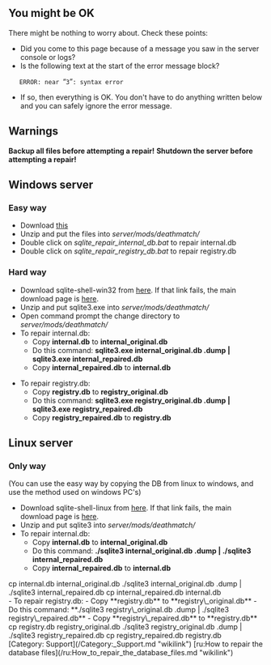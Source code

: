 You might be OK
---------------

There might be nothing to worry about. Check these points:

-   Did you come to this page because of a message you saw in the server console or logs?
-   Is the following text at the start of the error message block?

`   ERROR: near `“`3`”`: syntax error`

-   If so, then everything is OK. You don't have to do anything written below and you can safely ignore the error message.

Warnings
--------

**Backup all files before attempting a repair!**
**Shutdown the server before attempting a repair!**

Windows server
--------------

### Easy way

-   Download [this](http://updatesa.mtasa.com/sa/files/sqlite/mtasa-db-repair-win.zip)
-   Unzip and put the files into *server/mods/deathmatch/*
-   Double click on *sqlite\_repair\_internal\_db.bat* to repair internal.db
-   Double click on *sqlite\_repair\_registry\_db.bat* to repair registry.db

### Hard way

-   Download sqlite-shell-win32 from [here](http://www.sqlite.org/sqlite-shell-win32-x86-3070700.zip). If that link fails, the main download page is [here](http://www.sqlite.org/download.html).
-   Unzip and put sqlite3.exe into *server/mods/deathmatch/*
-   Open command prompt the change directory to *server/mods/deathmatch/*
-   To repair internal.db:
    -   Copy **internal.db** to **internal\_original.db**
    -   Do this command: **sqlite3.exe internal\_original.db .dump | sqlite3.exe internal\_repaired.db**
    -   Copy **internal\_repaired.db** to **internal.db**

<!-- -->

-   To repair registry.db:
    -   Copy **registry.db** to **registry\_original.db**
    -   Do this command: **sqlite3.exe registry\_original.db .dump | sqlite3.exe registry\_repaired.db**
    -   Copy **registry\_repaired.db** to **registry.db**

Linux server
------------

### Only way

(You can use the easy way by copying the DB from linux to windows, and use the method used on windows PC's)

-   Download sqlite-shell-linux from [here](http://www.sqlite.org/sqlite-shell-linux-x86-3070700.zip). If that link fails, the main download page is [here](http://www.sqlite.org/download.html).
-   Unzip and put sqlite3 into *server/mods/deathmatch/*
-   To repair internal.db:
    -   Copy **internal.db** to **internal\_original.db**
    -   Do this command: **./sqlite3 internal\_original.db .dump | ./sqlite3 internal\_repaired.db**
    -   Copy **internal\_repaired.db** to **internal.db**

<section name="Commands" class="server" show="false">
    cp internal.db internal_original.db
    ./sqlite3 internal_original.db .dump | ./sqlite3 internal_repaired.db
    cp internal_repaired.db internal.db

</section>
-   To repair registry.db:
    -   Copy **registry.db** to **registry\_original.db**
    -   Do this command: **./sqlite3 registry\_original.db .dump | ./sqlite3 registry\_repaired.db**
    -   Copy **registry\_repaired.db** to **registry.db**

<section name="Commands" class="server" show="false">
    cp registry.db registry_original.db
    ./sqlite3 registry_original.db .dump | ./sqlite3 registry_repaired.db
    cp registry_repaired.db registry.db

</section>
[Category: Support](/Category:_Support.md "wikilink") [ru:How to repair the database files](/ru:How_to_repair_the_database_files.md "wikilink")
